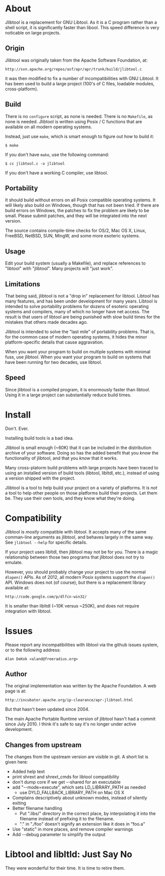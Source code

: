 # About

Jlibtool is a replacement for GNU Libtool.  As it is a C program
rather than a shell script, it is significantly faster than libool.
This speed difference is very noticable on large projects.

## Origin

Jlibtool was originally taken from the Apache Software Foundation, at:

    http://svn.apache.org/repos/asf/apr/apr/trunk/build/jlibtool.c

it was then modified to fix a number of incompatibilities with GNU
Libtool.  It has been used to build a large project (100's of C files,
loadable modules, cross-platform).

## Build

There is no `configure` script, as none is needed.  There is no
`Makefile`, as none is needed.  Jlibtool is written using Posix / C
functions that are available on all modern operating systems.

Instead, just use `make`, which is smart enough to figure out how to
build it:

    $ make

If you don't have `make`, use the following command:

    $ cc jlibtool.c -o jlibtool

If you don't have a working C compiler, use libtool.

## Portability

It should build without errors on all Posix compatible operating
systems.  It will likely also build on Windows, though that has not
been tried.  If there are build errors on Windows, the patches to fix
the problem are likely to be small.  Please submit patches, and they
will be integrated into the next version.

The source contains compile-time checks for OS/2, Mac OS X, Linux,
FreeBSD, NetBSD, SUN, MingW, and some more esoteric systems.

## Usage

Edit your build system (usually a Makefile), and replace references to
"libtool" with "jlibtool".  Many projects will "just work".

## Limitations

That being said, jlibtool is not a "drop in" replacement for libtool.
Libtool has many features, and has been under development for many
years.  Libtool is intended to solve portability problems for dozens
of esoteric operating systems and compilers, many of which no longer
have net access.  The result is that users of libtool are being
punished with slow build times for the mistakes that others made
decades ago.

Jlibtool is intended to solve the "last mile" of portability problems.
That is, for the common case of modern operating systems, it hides the
minor platform-specific details that cause aggravation.

When you want your program to build on multiple systems with minimal
fuss, use jlibtool.  When you want your program to build on systems
that have been running for two decades, use libtool.

## Speed

Since jlibtool is a compiled program, it is enormously faster than
libtool.  Using it in a large project can substantially reduce build
times.

# Install

Don't.  Ever.

Installing build tools is a bad idea.

Jlibtool is small enough (~60K) that it can be included in the
distribution archive of your software.  Doing so has the added benefit
that you _know_ the functionality of jlibtool, and that you _know_
that it works.

Many cross-platorm build problems with large projects have been traced
to using an installed version of build tools (libtool, libltdl, etc.),
instead of using a version shipped with the project.

Jlibtool is a tool to help build your project on a variety of
platforms.  It is _not_ a tool to help other people on those platforms
build their projects.  Let them be.  They use their own tools, and
they know what they're doing.

# Compatibility

Jlibtool is _mostly_ compatible with libtool.  It accepts many of the
same comman-line arguments as jlibtool, and behaves largely in the
same way.  See `jlibtool --help` for specific details.

If your project uses libltdl, then jlibtool may not be for you.  There
is a magic relationship between those two programs that jlibtool does
not try to emulate.

However, you should probably change your project to use the normal
`dlopen()` APIs.  As of 2012, all modern Posix systems support the
`dlopen()` API.  Windows does not (of course), but there is a
replacement library available at:

    http://code.google.com/p/dlfcn-win32/

It is smaller than libltdl (~10K versus ~250K), and does not require
integration with libtool.

# Issues

Please report any incompatibilities with libtool via the github issues
system, or to the following address:

    Alan DeKok <aland@freeradius.org>

## Author

The original implementation was written by the Apache Foundation.  A
web page is at:

    http://incubator.apache.org/ip-clearance/apr-jlibtool.html

But that hasn't been updated since 2004.

The main Apache Portable Runtime version of jlibtool hasn't had a
commit since July 2010.  I think it's safe to say it's no longer under
active development.

## Changes from upstream

The changes from the upstream version are visible in git.  A short
list is given here:

* Added help text
* print shrext and shrext_cmds for libtool compatibility
* don't dump core if we get --shared for an executable
* add "--mode=execute", which sets LD_LIBRARY_PATH as needed
  * use DYLD_FALLBACK_LIBRARY_PATH on Mac OS X
* Complains descriptively about unknown modes, instead of silently exiting
* Better filename handling
  * Put ".libs/" directory in the correct place, by interpolating it into the filename instead of prefixing it to the filename.
  * "." in "./foo" doesn't signify an extension like it does in "foo.a"
* Use "static" in more places, and remove compiler warnings
* Add --debug parameter to simplify the output

# Libtool and libltld: Just Say No

They were wonderful for their time.  It is time to retire them.
